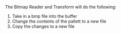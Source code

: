 The Bitmap Reader and Transform will do the following:

1) Take in a bmp file into the buffer
2) Change the contents of the pallett to a new file
3) Copy the changes to a new file


